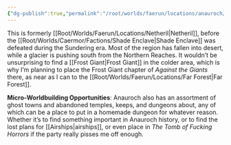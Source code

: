 ```yaml
---
{"dg-publish":true,"permalink":"/root/worlds/faerun/locations/anauroch/"}
---
```



This is formerly [[Root/Worlds/Faerun/Locations/Netheril\|Netheril]], before the [[Root/Worlds/Caermor/Factions/Shade Enclave\|Shade Enclave]] was defeated during the Sundering era. Most of the region has fallen into desert, while a glacier is pushing south from the Northern Reaches. It wouldn’t be unsurprising to find a [[Frost Giant\|Frost Giant]] in the colder area, which is why I’m planning to place the Frost Giant chapter of *Against the Giants* there, as near as I can to the [[Root/Worlds/Faerun/Locations/Far Forest\|Far Forest]].

**Micro-Worldbuilding Opportunities**: Anauroch also has an assortment of ghost towns and abandoned temples, keeps, and dungeons about, any of which can be a place to put in a homemade dungeon for whatever reason. Whether it’s to find something important in Anauroch history, or to find the lost plans for [[Airships\|airships]], or even place in *The Tomb of Fucking Horrors* if the party really pisses me off enough.
